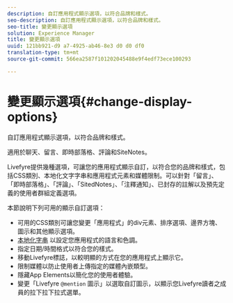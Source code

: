 ```yaml
---
description: 自訂應用程式顯示選項，以符合品牌和樣式。
seo-description: 自訂應用程式顯示選項，以符合品牌和樣式。
seo-title: 變更顯示選項
solution: Experience Manager
title: 變更顯示選項
uuid: 121bb921-d9 a7-4925-ab46-8e3 d0 d0 df0
translation-type: tm+mt
source-git-commit: 566ea2587f101202045488e9f4edf73ece100293

---
```



# 變更顯示選項{#change-display-options}

自訂應用程式顯示選項，以符合品牌和樣式。

適用於聊天、留言、即時部落格、評論和SiteNotes。

Livefyre提供幾種選項，可讓您的應用程式顯示自訂，以符合您的品牌和樣式，包括CSS類別、本地化文字字串和應用程式元素和媒體限制。可以針對「留言」、「即時部落格」、「評論」、「SitedNotes」、「注釋通知」、已封存的註解以及預先定義的使用者群組定義選項。

本節說明下列可用的顯示自訂選項：

* 可用的CSS類別可讓您變更「應用程式」的div元素、排序選項、邊界方塊、圖示和其他顯示選項。
* [本地化字串](/help/using/c-settings-other/c-translation-sets/c-localize-strings.md) 以設定您應用程式的語言和色調。
* 指定日期/時間格式以符合您的樣式。
* 移動Livefyre標誌，以較明顯的方式在您的應用程式上顯示它。
* 限制媒體以防止使用者上傳指定的媒體內嵌類型。
* 隱藏App Elements以簡化您的使用者體驗。
* 變更「Livefyre `@mention` 圖示」以選取自訂圖示，以顯示您Livefyre讀者之成員的拉下拉下拉式選單。

